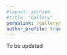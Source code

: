 ```yaml
---
#layout: archive
#title: "Gallery"
permalink: /gallery/
author_profile: true
---
```




To be updated

